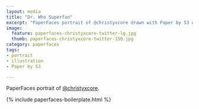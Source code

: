 ```yaml
---
layout: media
title: "Dr. Who Superfan"
excerpt: "PaperFaces portrait of @christyxcore drawn with Paper by 53 on an iPad."
image: 
  feature: paperfaces-christyxcore-twitter-lg.jpg
  thumb: paperfaces-christyxcore-twitter-150.jpg
category: paperfaces
tags: 
- portrait
- illustration
- Paper by 53

---
```


PaperFaces portrait of [@christyxcore](http://twitter.com/christyxcore).

{% include paperfaces-boilerplate.html %}
